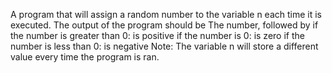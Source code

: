 A program that will assign a random number to the variable n each time it is executed. The output of the program should be The number, followed by
if the number is greater than 0: is positive
if the number is 0: is zero
if the number is less than 0: is negative
Note: The variable n will store a different value every time the program is ran.

